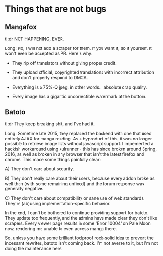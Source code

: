Things that are not bugs
========================

Mangafox
--------

tl;dr NOT HAPPENING, EVER.

Long: No, I will not add a scraper for them. If you want it, do it yourself. It won't even be accepted as PR. Here's why:

 * They rip off translators without giving proper credit.

 * They upload official, copyrighted translations with incorrect attribution and don't properly respond to DMCA.

 * Everything is a 75%-Q jpeg, in other words... absolute crap quality.

 * Every image has a gigantic uncorrectible watermark at the bottom.

Batoto
------

tl;dr They keep breaking shit, and I've had it.

Long: Sometime late 2015, they replaced the backend with one that used entirely AJAX for manga reading. As a byproduct of this, it was no longer possible to retrieve image lists without javascript support. I impemented a hackish workaround using xulrunner - this has since broken around Spring, 2016, as well as broken in any browser that isn't the latest firefox and chrome. This made some things painfully clear:

A) They don't care about security.

B) They don't really care about their users, because every addon broke as well then (with some remaining unfixed) and the forum response was generally negative.

C) They don't care about compatibility or sane use of web standards. They're (ab)using implementation-specific behavior.

In the end, I can't be bothered to continue providing support for batoto. They update too frequently, and the admins have made clear they don't like scrapers. Every viewer page results in some 'Error 10004' on Pale Moon now, rendering me unable to even access manga there.

So, unless you have some brilliant foolproof rock-solid idea to prevent the incessant rewrites, batoto isn't coming back. I'm not averse to it, but I'm not doing the maintenance here.

